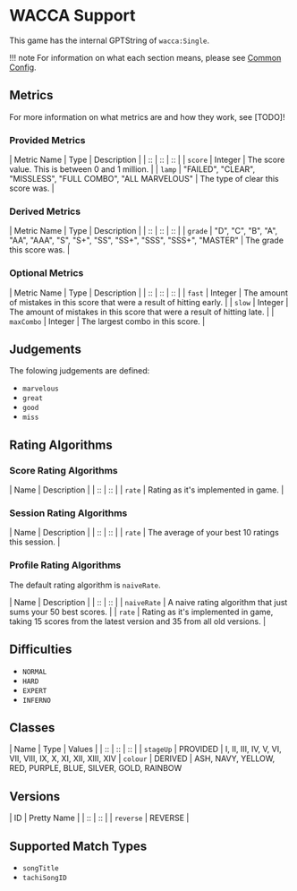 # WACCA Support

This game has the internal GPTString of `wacca:Single`.

!!! note
	For information on what each section means, please see [Common Config](../common-config/index.md).

## Metrics

For more information on what metrics are and how they work, see [TODO]!

### Provided Metrics

| Metric Name | Type | Description |
| :: | :: | :: |
| `score` | Integer | The score value. This is between 0 and 1 million. |
| `lamp` | "FAILED", "CLEAR", "MISSLESS", "FULL COMBO", "ALL MARVELOUS" | The type of clear this score was. |

### Derived Metrics

| Metric Name | Type | Description |
| :: | :: | :: |
| `grade` | "D", "C", "B", "A", "AA", "AAA", "S", "S+", "SS", "SS+", "SSS", "SSS+", "MASTER" | The grade this score was. |

### Optional Metrics

| Metric Name | Type | Description |
| :: | :: | :: |
| `fast` | Integer | The amount of mistakes in this score that were a result of hitting early. |
| `slow` | Integer | The amount of mistakes in this score that were a result of hitting late. |
| `maxCombo` | Integer | The largest combo in this score. |

## Judgements

The folowing judgements are defined:

- `marvelous`
- `great`
- `good`
- `miss`

## Rating Algorithms

### Score Rating Algorithms

| Name | Description |
| :: | :: |
| `rate` | Rating as it's implemented in game. |

### Session Rating Algorithms

| Name | Description |
| :: | :: |
| `rate` | The average of your best 10 ratings this session. |

### Profile Rating Algorithms

The default rating algorithm is `naiveRate`.

| Name | Description |
| :: | :: |
| `naiveRate` | A naive rating algorithm that just sums your 50 best scores. |
| `rate` | Rating as it's implemented in game, taking 15 scores from the latest version and 35 from all old versions. |

## Difficulties

- `NORMAL`
- `HARD`
- `EXPERT`
- `INFERNO`

## Classes

| Name | Type | Values |
| :: | :: | :: |
| `stageUp` | PROVIDED | I, II, III, IV, V, VI, VII, VIII, IX, X, XI, XII, XIII, XIV
| `colour` | DERIVED | ASH, NAVY, YELLOW, RED, PURPLE, BLUE, SILVER, GOLD, RAINBOW

## Versions

| ID | Pretty Name |
| :: | :: |
| `reverse` | REVERSE |

## Supported Match Types

- `songTitle`
- `tachiSongID`